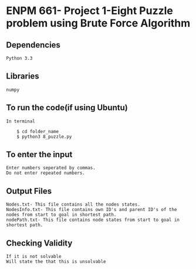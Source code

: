 # ENPM 661- Project 1-Eight Puzzle problem using Brute Force Algorithm

## Dependencies
	
	Python 3.3
   
## Libraries

	numpy
	
## To run the code(if using Ubuntu) 

    In terminal
```
    $ cd folder_name 
    $ python3 8_puzzle.py 

```

## To enter the input 

	Enter numbers seperated by commas.
	Do not enter repeated numbers.

## Output Files

	Nodes.txt- This file contains all the nodes states. 
	NodesInfo.txt- This file contains own ID's and parent ID's of the nodes from start to goal in shortest path.
	nodePath.txt- This file contains node states from start to goal in shortest path.

## Checking Validity

	If it is not solvable 
	Will state the that this is unsolvable


 





